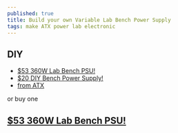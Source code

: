 ```yaml
---
published: true
title: Build your own Variable Lab Bench Power Supply
tags: make ATX power lab electronic
---
```

## DIY

- [$53 360W Lab Bench PSU!](https://www.youtube.com/watch?v=wI-KYRdmx-E)
- [$20 DIY Bench Power Supply!](https://www.youtube.com/watch?v=Cw2AjcczHg4)
- [from ATX](https://www.youtube.com/watch?v=F3_OeVjKHr0)

or buy one 

## [$53 360W Lab Bench PSU!](https://www.youtube.com/watch?v=0qjLx_HsKUQ)
